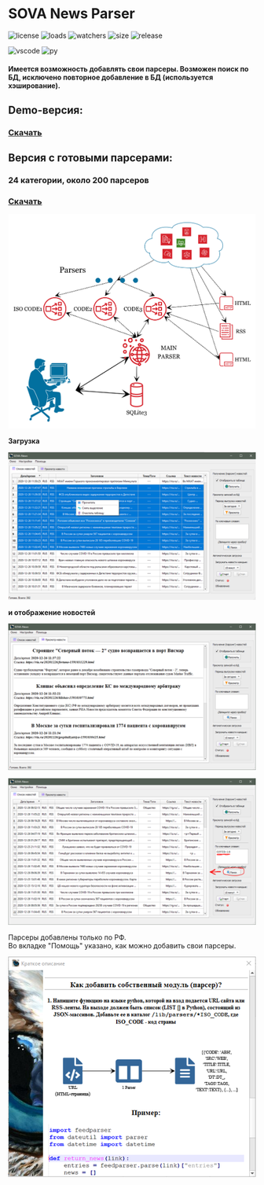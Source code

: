 # SOVA News Parser
![license](https://img.shields.io/github/license/uav-profile/SOVA-NP.svg)
![loads](https://img.shields.io/github/downloads/uav-profile/SOVA-NP/total.svg)
![watchers](https://img.shields.io/github/watchers/uav-profile/SOVA-NP.svg)
![size](https://badge-size.herokuapp.com/uav-profile/SOVA-NP)
![release](https://img.shields.io/github/realese/uav-profile/SOVA-NP.svg)

![vscode](https://img.shields.io/badge/Made%20for-VSCode-1f425f.svg)
![py](http://ForTheBadge.com/images/badges/made-with-python.svg)

#### Имеется возможность добавлять свои парсеры. Возможен поиск по БД, исключено повторное добавление в БД (используется хэширование). 

## Demo-версия:
### <a href="https://github.com/uav-profile/SOVA-NP/releases/download/v1.0.0/SOVA.News.Setup.exe"> Скачать </a>

## Версия с готовыми парсерами:
### 24 категории, около 200 парсеров
### <a href="https://github.com/uav-profile/SOVA-NP/releases/download/1.2.0/SOVA.News.Setup.exe"> Скачать </a>

![](https://github.com/uav-profile/SOVA-NP/blob/main/src/scheme_s.png)

<b>Загрузка
 
![](https://github.com/uav-profile/SOVA-NP/blob/main/src/screen1.png)

и отображение новостей</b>

![](https://github.com/uav-profile/SOVA-NP/blob/main/src/screen2.PNG)


![](https://github.com/uav-profile/SOVA-NP/blob/main/src/screen3.PNG)

Парсеры добавлены только по РФ.<br>Во вкладке "Помощь" указано, как можно добавить свои парсеры.

<p align="center">

![](https://github.com/uav-profile/SOVA-NP/blob/main/src/screen4.PNG)
